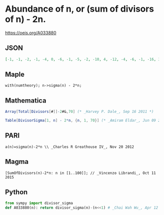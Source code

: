 # Abundance of n, or \(sum of divisors of n\) \- 2n\.
https://oeis.org/A033880
## JSON
```JSON
[-1, -1, -2, -1, -4, 0, -6, -1, -5, -2, -10, 4, -12, -4, -6, -1, -16, 3, -18, 2, -10, -8, -22, 12, -19, -10, -14, 0, -28, 12, -30, -1, -18, -14, -22, 19, -36, -16, -22, 10, -40, 12, -42, -4, -12, -20, -46, 28, -41, -7, -30, -6, -52, 12, -38, 8, -34, -26, -58, 48, -60, -28, -22]
```
## Maple
```Maple
with(numtheory); n->sigma(n) - 2*n;
```
## Mathematica
```Mathematica
Array[Total[Divisors[#]]-2#&,70] (* _Harvey P. Dale_, Sep 16 2011 *)
```
```Mathematica
Table[DivisorSigma[1, n] - 2*n, {n, 1, 70}] (* _Amiram Eldar_, Jun 09 2022 *)
```
## PARI
```PARI
a(n)=sigma(n)-2*n \\ _Charles R Greathouse IV_, Nov 20 2012
```
## Magma
```Magma
[SumOfDivisors(n)-2*n: n in [1..100]]; // _Vincenzo Librandi_, Oct 11 2015
```
## Python
```Python
from sympy import divisor_sigma
def A033880(n): return divisor_sigma(n)-(n<<1) # _Chai Wah Wu_, Apr 12 2024
```
